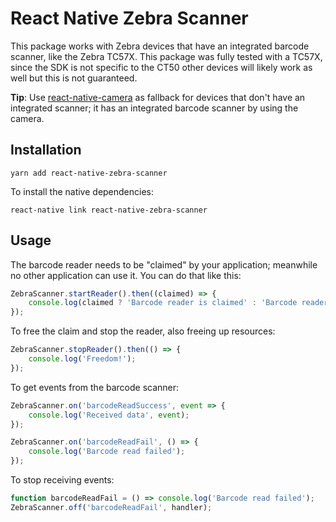 # React Native Zebra Scanner

This package works with Zebra devices that have an integrated barcode scanner, like the Zebra TC57X. This package was fully tested with a TC57X, since the SDK is not specific to the CT50 other devices will likely work as well but this is not guaranteed.

**Tip**: Use [react-native-camera](https://github.com/react-native-community/react-native-camera) as fallback for devices that don't have an integrated scanner; it has an integrated barcode scanner by using the camera.

## Installation

```
yarn add react-native-zebra-scanner
```

To install the native dependencies:

```
react-native link react-native-zebra-scanner
```

## Usage

The barcode reader needs to be "claimed" by your application; meanwhile no other application can use it. You can do that like this:

```js
ZebraScanner.startReader().then((claimed) => {
    console.log(claimed ? 'Barcode reader is claimed' : 'Barcode reader is busy');
});
```

To free the claim and stop the reader, also freeing up resources:

```js
ZebraScanner.stopReader().then(() => {
    console.log('Freedom!');
});
```

To get events from the barcode scanner:

```js
ZebraScanner.on('barcodeReadSuccess', event => {
    console.log('Received data', event);
});

ZebraScanner.on('barcodeReadFail', () => {
    console.log('Barcode read failed');
});
```

To stop receiving events:

```js
function barcodeReadFail = () => console.log('Barcode read failed');
ZebraScanner.off('barcodeReadFail', handler);
```
